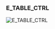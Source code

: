 ### E_TABLE_CTRL







![E_TABLE_CTRL](https://user-images.githubusercontent.com/116869307/214142693-35103bc3-d636-442c-b299-b4d6becb832d.png)















































